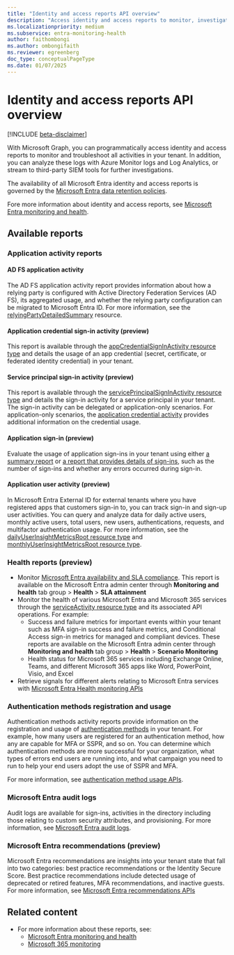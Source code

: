 ```yaml
---
title: "Identity and access reports API overview"
description: "Access identity and access reports to monitor, investigate, and troubleshoot all activities in your tenant."
ms.localizationpriority: medium
ms.subservice: entra-monitoring-health
author: faithombongi
ms.author: ombongifaith
ms.reviewer: egreenberg
doc_type: conceptualPageType
ms.date: 01/07/2025
---
```


# Identity and access reports API overview

[!INCLUDE [beta-disclaimer](../../includes/beta-disclaimer.md)]

With Microsoft Graph, you can programmatically access identity and access reports to monitor and troubleshoot all activities in your tenant. In addition, you can analyze these logs with Azure Monitor logs and Log Analytics, or stream to third-party SIEM tools for further investigations.

The availability of all Microsoft Entra identity and access reports is governed by the [Microsoft Entra data retention policies](/entra/identity/monitoring-health/reference-reports-data-retention#how-long-does-azure-ad-store-the-data).

Fore more information about identity and access reports, see [Microsoft Entra monitoring and health](/entra/identity/monitoring-health).

## Available reports

### Application activity reports

#### AD FS application activity

The AD FS application activity report provides information about how a relying party is configured with Active Directory Federation Services (AD FS), its aggregated usage, and whether the relying party configuration can be migrated to Microsoft Entra ID. For more information, see the [relyingPartyDetailedSummary](/graph/api/resources/applicationsigninsummary) resource.

#### Application credential sign-in activity (preview)

This report is available through the [appCredentialSignInActivity resource type](/graph/api/resources/appcredentialsigninactivity) and details the usage of an app credential (secret, certificate, or federated identity credential) in your tenant.

#### Service principal sign-in activity (preview)

This report is available through the [servicePrincipalSignInActivity resource type](/graph/api/resources/serviceprincipalsigninactivity) and details the sign-in activity for a service principal in your tenant. The sign-in activity can be delegated or application-only scenarios. For application-only scenarios, the [application credential activity](#application-credential-sign-in-activity-preview) provides additional information on the credential usage.

#### Application sign-in (preview)

Evaluate the usage of application sign-ins in your tenant using either [a summary report](../resources/applicationsigninsummary.md) or [a report that provides details of sign-ins](../resources/applicationsignindetailedsummary.md), such as the number of sign-ins and whether any errors occurred during sign-in.

#### Application user activity (preview)

In Microsoft Entra External ID for external tenants where you have registered apps that customers sign-in to, you can track sign-in and sign-up user activities. You can query and analyze data for daily active users, monthly active users, total users, new users, authentications, requests, and multifactor authentication usage. For more information, see the [dailyUserInsightMetricsRoot resource type](/graph/api/resources/dailyuserinsightmetricsroot) and [monthlyUserInsightMetricsRoot resource type](/graph/api/resources/monthlyuserinsightmetricsroot).

### Health reports (preview)

- Monitor [Microsoft Entra availability and SLA compliance](../api/azureadauthentication-get.md). This report is available on the Microsoft Entra admin center through **Monitoring and health** tab group > **Health** > **SLA attainment**
- Monitor the health of various Microsoft Entra and Microsoft 365 services through the [serviceActivity resource type](../resources/serviceactivity.md) and its associated API operations. For example:
  - Success and failure metrics for important events within your tenant such as MFA sign-in success and failure metrics, and Conditional Access sign-in metrics for managed and compliant devices. These reports are available on the Microsoft Entra admin center through **Monitoring and health** tab group > **Health** > **Scenario Monitoring**
  - Health status for Microsoft 365 services including Exchange Online, Teams, and different Microsoft 365 apps like Word, PowerPoint, Visio, and Excel
-  Retrieve signals for different alerts relating to Microsoft Entra services with [Microsoft Entra Health monitoring APIs](../resources/healthmonitoring-overview.md)

### Authentication methods registration and usage

Authentication methods activity reports provide information on the registration and usage of [authentication methods](../resources/authenticationmethods-overview.md) in your tenant. For example, how many users are registered for an authentication method, how any are capable for MFA or SSPR, and so on. You can determine which authentication methods are more successful for your organization, what types of errors end users are running into, and what campaign you need to run to help your end users adopt the use of SSPR and MFA.

For more information, see [authentication method usage APIs](../resources/authenticationmethods-usage-insights-overview.md).

### Microsoft Entra audit logs

Audit logs are available for sign-ins, activities in the directory including those relating to custom security attributes, and provisioning. For more information, see [Microsoft Entra audit logs](../resources/azure-ad-auditlog-overview.md).

### Microsoft Entra recommendations (preview)

Microsoft Entra recommendations are insights into your tenant state that fall into two categories: best practice recommendations or the Identity Secure Score. Best practice recommendations include detected usage of deprecated or retired features, MFA recommendations, and inactive guests. For more information, see [Microsoft Entra recommendations APIs](../resources/recommendations-api-overview.md)

## Related content

- For more information about these reports, see:
  - [Microsoft Entra monitoring and health](/entra/identity/monitoring-health)
  - [Microsoft 365 monitoring](/microsoft-365/enterprise/microsoft-365-monitoring)
